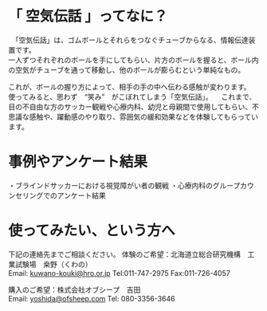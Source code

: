 # 「 空気伝話 」ってなに？
　「空気伝話」は、ゴムボールとそれらをつなぐチューブからなる、情報伝達装置です。  
一人ずつそれぞれのボールを手にしてもらい、片方のボールを握ると、ボール内の空気がチューブを通って移動し、他のボールが膨らむという単純なもの。  

これが、ボールの握り方によって、相手の手の中へ伝わる感触が変わります。  
 使ってみると、思わず　“笑み”　がこぼれてしまう「空気伝話」。
　これまで、目の不自由な方のサッカー観戦や心療内科、幼児と母親間で使用してもらい、不思議な感触や、躍動感のやり取り、雰囲気の緩和効果などを体験してもらっています。

# 事例やアンケート結果  
 ・ブラインドサッカーにおける視覚障がい者の観戦
 ・心療内科のグループカウンセリングでのアンケート結果
 
# 使ってみたい、という方へ
下記の連絡先までご相談ください。
体験のご希望：北海道立総合研究機構　工業試験場　桒野（くわの）  
Email: kuwano-kouki@hro.or.jp
Tel:011-747-2975 Fax:011-726-4057

購入のご希望：株式会社オブシープ　吉田  
Email: yoshida@ofsheep.com
Tel: 080-3356-3646
